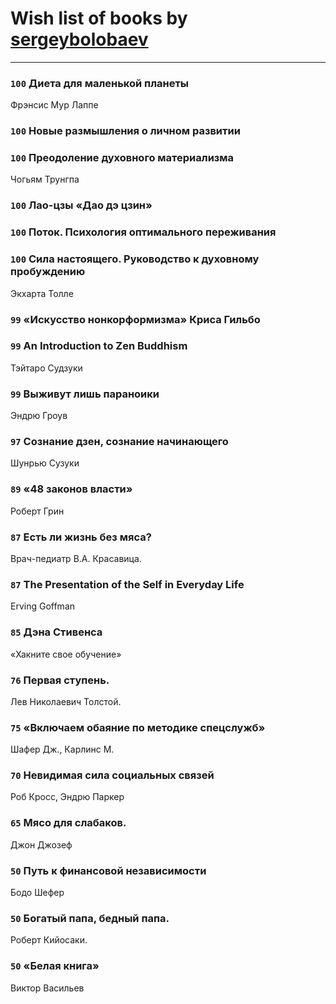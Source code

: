# Wish list of books by [sergeybolobaev](http://vk.com/id37918255)
---

### `100` Диета для маленькой планеты
Фрэнсис Мур Лаппе

### `100` Новые размышления о личном развитии

### `100` Преодоление духовного материализма
Чогьям Трунгпа

### `100` Лао-цзы «Дао дэ цзин»

### `100` Поток. Психология оптимального переживания

### `100` Сила настоящего. Руководство к духовному пробуждению
Экхарта Толле

### `99` «Искусство нонкорформизма» Криса Гильбо

### `99` An Introduction to Zen Buddhism
Тэйтаро Судзуки

### `99` Выживут лишь параноики
Эндрю Гроув

### `97` Сознание дзен, сознание начинающего
Шунрью Сузуки

### `89` «48 законов власти»
Роберт Грин

### `87` Есть ли жизнь без мяса?
Врач-педиатр В.А. Красавица.

### `87` The Presentation of the Self in Everyday Life
Erving Goffman

### `85` Дэна Стивенса
«Хакните свое обучение»

### `76` Первая ступень.
Лев Николаевич Толстой.

### `75` «Включаем обаяние по методике спецслужб»
Шафер Дж., Карлинс М.

### `70` Невидимая сила социальных связей
Роб Кросс, Эндрю Паркер

### `65` Мясо для слабаков.
Джон Джозеф

### `50` Путь к финансовой независимости
Бодо Шефер

### `50` Богатый папа, бедный папа.
Роберт Кийосаки.

### `50` «Белая книга»
Виктор Васильев

